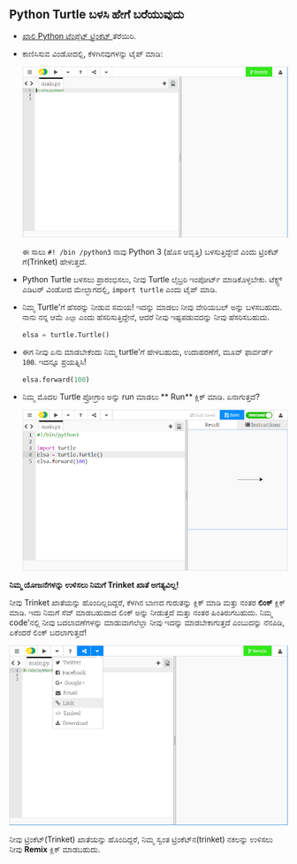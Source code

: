 ## Python Turtle ಬಳಸಿ ಹೇಗೆ ಬರೆಯುವುದು

+ [ ಖಾಲಿ Python ಟೆಂಪ್ಲೆಟ್ ಟ್ರಿಂಕೆಟ್ ](http://jumpto.cc/python-new) ತೆರೆಯಿರಿ.

+ ಕಾಣಿಸಿಸುವ ವಿಂಡೋದಲ್ಲಿ, ಕೆಳಗಿನವುಗಳನ್ನು ಟೈಪ್ ಮಾಡಿ:
    
    ![ಸ್ಕ್ರೀನ್‍ಶಾಟ್](images/trinket.PNG)
    
    ಈ ಸಾಲು ` #! /bin /python3 ` ನಾವು Python 3 (ಹೊಸ ಆವೃತ್ತಿ) ಬಳಸುತ್ತಿದ್ದೇವೆ ಎಂದು ಟ್ರಿಂಕೆಟ್ ಗೆ(Trinket) ಹೇಳುತ್ತದೆ.

+ Python Turtle ಬಳಸಲು ಪ್ರಾರಂಭಿಸಲು, ನೀವು Turtle ಲೈಬ್ರರಿ ಇಂಪೋರ್ಟ್ ಮಾಡಿಕೊಳ್ಳಬೇಕು. ಟೆಕ್ಸ್ಟ್ ಎಡಿಟರ್ ವಿಂಡೋದ ಮೇಲ್ಭಾಗದಲ್ಲಿ, ` import turtle ` ಎಂದು ಟೈಪ್ ಮಾಡಿ.

+ ನಿಮ್ಮ Turtle'ಗೆ ಹೆಸರನ್ನು ನೀಡುವ ಸಮಯ! ಇದನ್ನು ಮಾಡಲು ನೀವು ವೇರಿಯಬಲ್ ಅನ್ನು ಬಳಸಬಹುದು. ನಾನು ನನ್ನ ಆಮೆ ` ಎಲ್ಸಾ ` ಎಂದು ಹೆಸರಿಸುತ್ತಿದ್ದೇನೆ, ಆದರೆ ನೀವು ಇಷ್ಟಪಡುವದನ್ನು ನೀವು ಹೆಸರಿಸಬಹುದು.
    
    ```python
    elsa = turtle.Turtle()
    ```

+ ಈಗ ನೀವು ಏನು ಮಾಡಬೇಕೆಂದು ನಿಮ್ಮ turtle'ಗೆ ಹೇಳಬಹುದು, ಉದಾಹರಣೆಗೆ, ಮೂವ್ ಫಾರ್ವರ್ಡ್ ` 100 `. ಇದನ್ನೂ ಪ್ರಯತ್ನಿಸಿ!
    
    ```python
    elsa.forward(100)
    ```

+ ನಿಮ್ಮ ಮೊದಲ Turtle ಪ್ರೋಗ್ರಾಂ ಅನ್ನು run ಮಾಡಲು ** Run** ಕ್ಲಿಕ್ ಮಾಡಿ. ಏನಾಗುತ್ತದೆ?
    
    ![](images/import-turtle.png)

**ನಿಮ್ಮ ಯೋಜನೆಗಳನ್ನು ಉಳಿಸಲು ನಿಮಗೆ Trinket ಖಾತೆ ಅಗತ್ಯವಿಲ್ಲ!**

ನೀವು Trinket ಖಾತೆಯನ್ನು ಹೊಂದಿಲ್ಲದಿದ್ದರೆ, ಕೆಳಗಿನ ಬಾಣದ ಗುರುತನ್ನು ಕ್ಲಿಕ್ ಮಾಡಿ ಮತ್ತು ನಂತರ **ಲಿಂಕ್** ಕ್ಲಿಕ್ ಮಾಡಿ. ಇದು ನಿಮಗೆ ಸೆವ್ ಮಾಡಬಹುದಾದ ಲಿಂಕ್ ಅನ್ನು ನೀಡುತ್ತದೆ ಮತ್ತು ನಂತರ ಹಿಂತಿರುಗಬಹುದು. ನಿಮ್ಮ code'‌ನಲ್ಲಿ ನೀವು ಬದಲಾವಣೆಗಳನ್ನು ಮಾಡುವಾಗಲೆಲ್ಲಾ ನೀವು ಇದನ್ನು ಮಾಡಬೇಕಾಗುತ್ತದೆ ಎಂಬುದನ್ನು ನೆನಪಿಡಿ, ಏಕೆಂದರೆ ಲಿಂಕ್ ಬದಲಾಗುತ್ತದೆ!

![ಸ್ಕ್ರೀನ್‍ಶಾಟ್](images/trinket-link.PNG)

ನೀವು ಟ್ರಿಂಕೆಟ್(Trinket) ಖಾತೆಯನ್ನು ಹೊಂದಿದ್ದರೆ, ನಿಮ್ಮ ಸ್ವಂತ ಟ್ರಿಂಕೆಟ್‌ನ(trinket) ನಕಲನ್ನು ಉಳಿಸಲು ನೀವು **Remix** ಕ್ಲಿಕ್ ಮಾಡಬಹುದು.